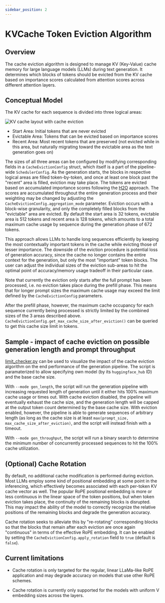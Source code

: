 ```yaml
---
sidebar_position: 2
---
```


# KVCache Token Eviction Algorithm


## Overview
The cache eviction algorithm is designed to manage KV (Key-Value) cache memory for large language models (LLMs) during text generation. It determines which blocks of tokens should be evicted from the KV cache based on importance scores calculated from attention scores across different attention layers.

## Conceptual Model
The KV cache for each sequence is divided into three logical areas:

![KV cache layout with cache eviction](/img/kv-cache-areas-diagram.svg)

* Start Area: Initial tokens that are never evicted
* Evictable Area: Tokens that can be evicted based on importance scores
* Recent Area: Most recent tokens that are preserved (not evicted while in this area, but naturally migrating toward the evictable area as the text generation goes on)

The sizes of all three areas can be configured by modifying corresponding fields in a `CacheEvictionConfig` struct, which itself is a part of the pipeline-wide `SchedulerConfig`.
As the generation starts, the blocks in respective logical areas are filled token-by-token, and once at least one block past the "recent" area is filled, eviction may take place. 
The tokens are evicted based on accumulated importance scores following the [H2O](https://arxiv.org/abs/2306.14048) approach.
The scores are accumulated throughout the entire generation process and their weighting may be changed by adjusting the `CacheEvictionConfig.aggregation_mode` parameter.
Eviction occurs with a block-wise granularity, and only the completely filled blocks from the "evictable" area are evicted.
By default the start area is 32 tokens, evictable area is 512 tokens and recent area is 128 tokens, which amounts to a total maximum cache usage by sequence during the generation phase of 672 tokens.

This approach allows LLMs to handle long sequences efficiently by keeping the most contextually important tokens in the cache while evicting those of lesser importance.
The downside of the eviction procedure is potential loss of generation accuracy, since the cache no longer contains the entire context for the generation, but only the most "important" token blocks.
The user can adjust the individual sizes of the eviction sub-areas to hit the optimal point of accuracy/memory usage tradeoff in their particular case.

Note that currently the eviction only starts after the full prompt has been processed, i.e. no eviction takes place during the prefill phase.
This means that for longer prompt sizes the maximum cache usage may exceed the limit defined by the `CacheEvictionConfig` parameters. 

After the prefill phase, however, the maximum cache occupancy for each sequence currently being processed is strictly limited by the combined sizes of the 3 areas described above. 
`CacheEvictionConfig.get_max_cache_size_after_eviction()` can be queried to get this cache size limit in tokens.


## Sample - impact of cache eviction on possible generation length and prompt throughput
[limit_checker.py](https://github.com/openvinotoolkit/openvino.genai/tree/master/samples/python/text_generation/limit_checker.py) can be used to visualize the impact of the cache eviction algorithm on the end performance of the generation pipeline.
The script is paramaterized to allow specifying own model (by its `huggingface_hub` ID) and the base cache size.

With `--mode gen_length`, the script will run the generation pipeline with increasing requested length of generation until it either hits 100% maximum cache usage or times out. 
With cache eviction disabled, the pipeline will eventually exhaust the cache size, and the generation length will be capped at the output token count determined by the base cache size. 
With eviction enabled, however, the pipeline is able to generate sequences of arbitrary length (as long as the cache size is at least `max(prompt_size, max_cache_size_after_eviction)`, and the script will instead finish with a timeout.

With `--mode gen_throughput`, the script will run a binary search to determine the minimum number of concurrently processed sequences to hit the 100% cache utilization.


## (Optional) Cache Rotation
By default, no additional cache modification is performed during eviction. 
Most LLMs employ some kind of positional embedding at some point in the inferencing, which effectively becomes associated with each per-token KV cache vector as well. 
The popular RoPE positional embedding is more or less continuous in the linear space of the token positions, but when token eviction takes place, the continuity of the remaining blocks is disrupted.
This may impact the ability of the model to correctly recognize the relative positions of the remaining blocks and degrade the generation accuracy.

Cache rotation seeks to alleviate this by "re-rotating" corresponding blocks so that the blocks that remain after each eviction are once again "continuous" in terms of the effective RoPE embedding. 
It can be enabled by setting the `CacheEvictionConfig.apply_rotation` field to `true` (default is `false`).

## Current limitations

* Cache rotation is only targeted for the regular, linear LLaMa-like RoPE application and may degrade accuracy on models that use other RoPE schemes.

* Cache rotation is currently only supported for the models with uniform V embedding sizes across the layers.
